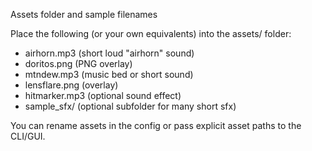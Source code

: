 Assets folder and sample filenames

Place the following (or your own equivalents) into the assets/ folder:

- airhorn.mp3            (short loud "airhorn" sound)
- doritos.png            (PNG overlay)
- mtndew.mp3             (music bed or short sound)
- lensflare.png          (overlay)
- hitmarker.mp3          (optional sound effect)
- sample_sfx/            (optional subfolder for many short sfx)

You can rename assets in the config or pass explicit asset paths to the CLI/GUI.